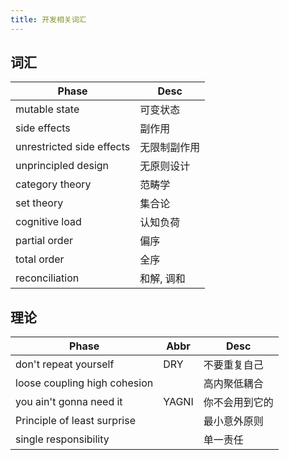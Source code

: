 ```yaml
---
title: 开发相关词汇
---
```


## 词汇

| Phase                     | Desc         |
| ------------------------- | ------------ |
| mutable state             | 可变状态     |
| side effects              | 副作用       |
| unrestricted side effects | 无限制副作用 |
| unprincipled design       | 无原则设计   |
| category theory           | 范畴学       |
| set theory                | 集合论       |
| cognitive load            | 认知负荷     |
| partial order             | 偏序         |
| total order               | 全序         |
| reconciliation            | 和解, 调和   |

## 理论

| Phase                        | Abbr  | Desc           |
| ---------------------------- | ----- | -------------- |
| don't repeat yourself        | DRY   | 不要重复自己   |
| loose coupling high cohesion |       | 高内聚低耦合   |
| you ain't gonna need it      | YAGNI | 你不会用到它的 |
| Principle of least surprise  |       | 最小意外原则   |
| single responsibility        |       | 单一责任       |
